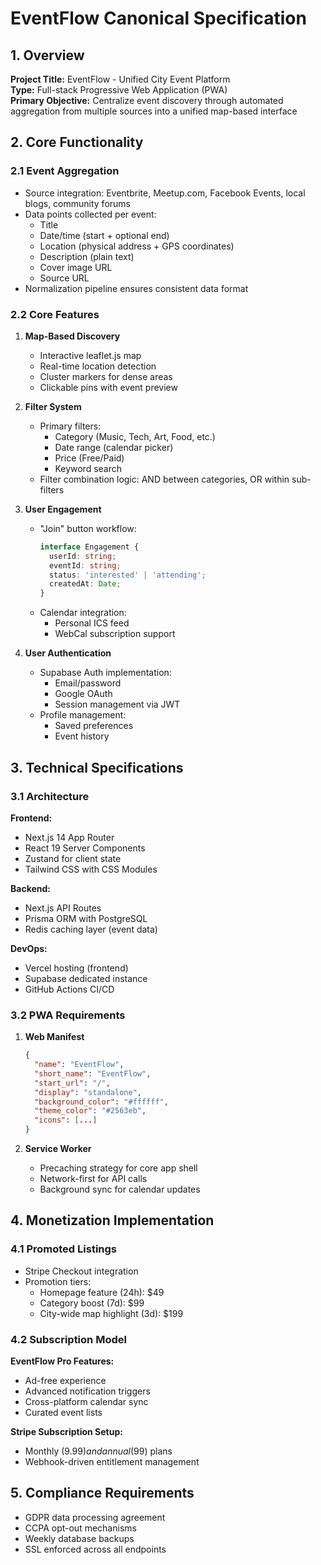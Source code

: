 # EventFlow Canonical Specification

## 1. Overview
**Project Title:** EventFlow - Unified City Event Platform  
**Type:** Full-stack Progressive Web Application (PWA)  
**Primary Objective:** Centralize event discovery through automated aggregation from multiple sources into a unified map-based interface

## 2. Core Functionality
### 2.1 Event Aggregation
- Source integration: Eventbrite, Meetup.com, Facebook Events, local blogs, community forums
- Data points collected per event:
  - Title
  - Date/time (start + optional end)
  - Location (physical address + GPS coordinates)
  - Description (plain text)
  - Cover image URL
  - Source URL
- Normalization pipeline ensures consistent data format

### 2.2 Core Features
1. **Map-Based Discovery**
   - Interactive leaflet.js map
   - Real-time location detection
   - Cluster markers for dense areas
   - Clickable pins with event preview

2. **Filter System**
   - Primary filters:
     - Category (Music, Tech, Art, Food, etc.)
     - Date range (calendar picker)
     - Price (Free/Paid)
     - Keyword search
   - Filter combination logic: AND between categories, OR within sub-filters

3. **User Engagement**
   - "Join" button workflow:
     ```typescript
     interface Engagement {
       userId: string;
       eventId: string;
       status: 'interested' | 'attending';
       createdAt: Date;
     }
     ```
   - Calendar integration:
     - Personal ICS feed
     - WebCal subscription support

4. **User Authentication**
   - Supabase Auth implementation:
     - Email/password
     - Google OAuth
     - Session management via JWT
   - Profile management:
     - Saved preferences
     - Event history

## 3. Technical Specifications
### 3.1 Architecture
**Frontend:**
- Next.js 14 App Router
- React 19 Server Components
- Zustand for client state
- Tailwind CSS with CSS Modules

**Backend:**
- Next.js API Routes
- Prisma ORM with PostgreSQL
- Redis caching layer (event data)

**DevOps:**
- Vercel hosting (frontend)
- Supabase dedicated instance
- GitHub Actions CI/CD

### 3.2 PWA Requirements
1. **Web Manifest**
   ```json
   {
     "name": "EventFlow",
     "short_name": "EventFlow",
     "start_url": "/",
     "display": "standalone",
     "background_color": "#ffffff",
     "theme_color": "#2563eb",
     "icons": [...]
   }
   ```

2. **Service Worker**
   - Precaching strategy for core app shell
   - Network-first for API calls
   - Background sync for calendar updates

## 4. Monetization Implementation
### 4.1 Promoted Listings
- Stripe Checkout integration
- Promotion tiers:
  - Homepage feature (24h): $49
  - Category boost (7d): $99
  - City-wide map highlight (3d): $199

### 4.2 Subscription Model
**EventFlow Pro Features:**
- Ad-free experience
- Advanced notification triggers
- Cross-platform calendar sync
- Curated event lists

**Stripe Subscription Setup:**
- Monthly ($9.99) and annual ($99) plans
- Webhook-driven entitlement management

## 5. Compliance Requirements
- GDPR data processing agreement
- CCPA opt-out mechanisms
- Weekly database backups
- SSL enforced across all endpoints